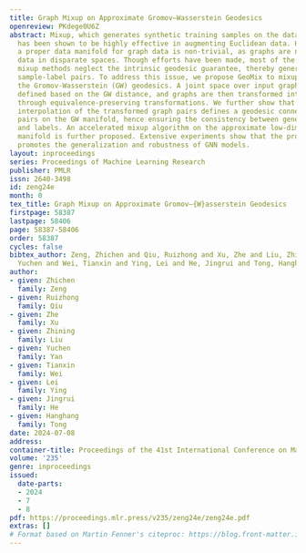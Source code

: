 ```yaml
---
title: Graph Mixup on Approximate Gromov–Wasserstein Geodesics
openreview: PKdege0U6Z
abstract: Mixup, which generates synthetic training samples on the data manifold,
  has been shown to be highly effective in augmenting Euclidean data. However, finding
  a proper data manifold for graph data is non-trivial, as graphs are non-Euclidean
  data in disparate spaces. Though efforts have been made, most of the existing graph
  mixup methods neglect the intrinsic geodesic guarantee, thereby generating inconsistent
  sample-label pairs. To address this issue, we propose GeoMix to mixup graphs on
  the Gromov-Wasserstein (GW) geodesics. A joint space over input graphs is first
  defined based on the GW distance, and graphs are then transformed into the GW space
  through equivalence-preserving transformations. We further show that the linear
  interpolation of the transformed graph pairs defines a geodesic connecting the original
  pairs on the GW manifold, hence ensuring the consistency between generated samples
  and labels. An accelerated mixup algorithm on the approximate low-dimensional GW
  manifold is further proposed. Extensive experiments show that the proposed GeoMix
  promotes the generalization and robustness of GNN models.
layout: inproceedings
series: Proceedings of Machine Learning Research
publisher: PMLR
issn: 2640-3498
id: zeng24e
month: 0
tex_title: Graph Mixup on Approximate Gromov–{W}asserstein Geodesics
firstpage: 58387
lastpage: 58406
page: 58387-58406
order: 58387
cycles: false
bibtex_author: Zeng, Zhichen and Qiu, Ruizhong and Xu, Zhe and Liu, Zhining and Yan,
  Yuchen and Wei, Tianxin and Ying, Lei and He, Jingrui and Tong, Hanghang
author:
- given: Zhichen
  family: Zeng
- given: Ruizhong
  family: Qiu
- given: Zhe
  family: Xu
- given: Zhining
  family: Liu
- given: Yuchen
  family: Yan
- given: Tianxin
  family: Wei
- given: Lei
  family: Ying
- given: Jingrui
  family: He
- given: Hanghang
  family: Tong
date: 2024-07-08
address:
container-title: Proceedings of the 41st International Conference on Machine Learning
volume: '235'
genre: inproceedings
issued:
  date-parts:
  - 2024
  - 7
  - 8
pdf: https://proceedings.mlr.press/v235/zeng24e/zeng24e.pdf
extras: []
# Format based on Martin Fenner's citeproc: https://blog.front-matter.io/posts/citeproc-yaml-for-bibliographies/
---
```

